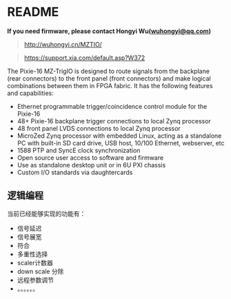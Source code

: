 <!-- README.md --- 
;; 
;; Description: 
;; Author: Hongyi Wu(吴鸿毅)
;; Email: wuhongyi@qq.com 
;; Created: 三 7月 17 18:11:11 2019 (+0800)
;; Last-Updated: 四 7月 18 14:11:44 2019 (+0800)
;;           By: Hongyi Wu(吴鸿毅)
;;     Update #: 3
;; URL: http://wuhongyi.cn -->

# README

**If you need firmware, please contact Hongyi Wu(wuhongyi@qq.com)**


> http://wuhongyi.cn/MZTIO/

> https://support.xia.com/default.asp?W372

The Pixie-16 MZ-TrigIO is designed to route signals from the backplane (rear connectors) to the front panel (front connectors) and make logical combinations between them in FPGA fabric. It has the following features and capabilities:
- Ethernet programmable trigger/coincidence control module for the Pixie-16
- 48+ Pixie-16 backplane trigger connections to local Zynq processor
- 48 front panel LVDS connections to local Zynq processor
- MicroZed Zynq processor with embedded Linux, acting as a standalone PC with built-in SD card drive, USB host, 10/100 Ethernet, webserver, etc
- 1588 PTP and SyncE clock synchronization
- Open source user access to software and firmware
- Use as standalone desktop unit or in 6U PXI chassis
- Custom I/O standards via daughtercards

## 逻辑编程

当前已经能够实现的功能有：

- 信号延迟
- 信号展宽
- 符合
- 多重性选择
- scaler计数器
- down scale 分除
- 远程参数调节
- 。。。。。。

<!-- README.md ends here -->
